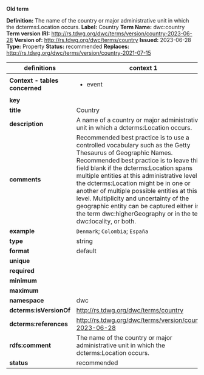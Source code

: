 **Old term**

**Definition:** The name of the country or major administrative unit in which the dcterms:Location occurs.
**Label:** Country
**Term Name:** dwc:country
**Term version IRI:** http://rs.tdwg.org/dwc/terms/version/country-2023-06-28
**Version of:** http://rs.tdwg.org/dwc/terms/country
**Issued:** 2023-06-28
**Type:** Property
**Status:** recommended
**Replaces:** http://rs.tdwg.org/dwc/terms/version/country-2021-07-15


| definitions | context 1 |
|-|-|
| **Context - tables concerned** | <ul><li>event</li></ul> |
| **key** |  |
| **title** | Country |
| **description** | A name of a country or major administrative unit in which a dcterms:Location occurs. |
| **comments** | Recommended best practice is to use a controlled vocabulary such as the Getty Thesaurus of Geographic Names. Recommended best practice is to leave this field blank if the dcterms:Location spans multiple entities at this administrative level or if the dcterms:Location might be in one or another of multiple possible entities at this level. Multiplicity and uncertainty of the geographic entity can be captured either in the term dwc:higherGeography or in the term dwc:locality, or both. |
| **example** | `Denmark`; `Colombia`; `España` |
| **type** | string |
| **format** | default |
| **unique** |  |
| **required** |  |
| **minimum** |  |
| **maximum** |  |
| **namespace** | dwc |
| **dcterms:isVersionOf** | http://rs.tdwg.org/dwc/terms/country |
| **dcterms:references** | http://rs.tdwg.org/dwc/terms/version/country-2023-06-28 |
| **rdfs:comment** | The name of the country or major administrative unit in which the dcterms:Location occurs. |
| **status** | recommended |
